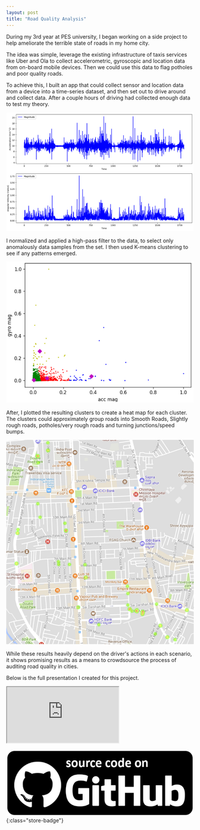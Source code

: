 ```yaml
---
layout: post
title: "Road Quality Analysis"
---
```


During my 3rd year at PES university, I began working on a side project to help ameliorate the terrible state of roads in my home city. 

The idea was simple, leverage the existing infrastructure of taxis services like Uber and Ola to collect accelerometric, gyroscopic and location data from on-board mobile devices. Then we could use this data to flag potholes and poor quality roads.

To achieve this, I built an app that could collect sensor and location data from a device into a time-series dataset, and then set out to drive around and collect data. After a couple hours of driving had collected enough data to test my theory.

![Vehicle Telemetry Data](/assets/media/rca_data.jpg)

I normalized and applied a high-pass filter to the data, to select only anomalously data samples from the set. I then used K-means clustering to see if any patterns emerged.

![K-Means Clustering Scatter Plot](/assets/media/rca_cluster.jpg)

After, I plotted the resulting clusters to create a heat map for each cluster. The clusters could approximately group roads into Smooth Roads, Slightly rough roads, potholes/very rough roads and turning junctions/speed bumps.

![Heat Map of Bad Roads](/assets/media/rca_map.jpg)

While these results heavily depend on the driver's actions in each scenario, it shows promising results as a means to crowdsource the process of auditing road quality in cities.

Below is the full presentation I created for this project.

<div class="yt-video-holder">
    <iframe class="yt-video" src="https://docs.google.com/presentation/d/e/2PACX-1vQHbeQfnXL31ENmpIoF5IKgssxJDkYRu-SaQckRn0SBr73ojk326B8StiDFVzudAzru9flm77Tx0MI9/embed?start=false&loop=false&delayms=3000" allowfullscreen="true" mozallowfullscreen="true" webkitallowfullscreen="true"></iframe>
</div>

[![Github Link](/assets/media/github-badge.png)](https://github.com/xSooDx/seeker){:class="store-badge"}
